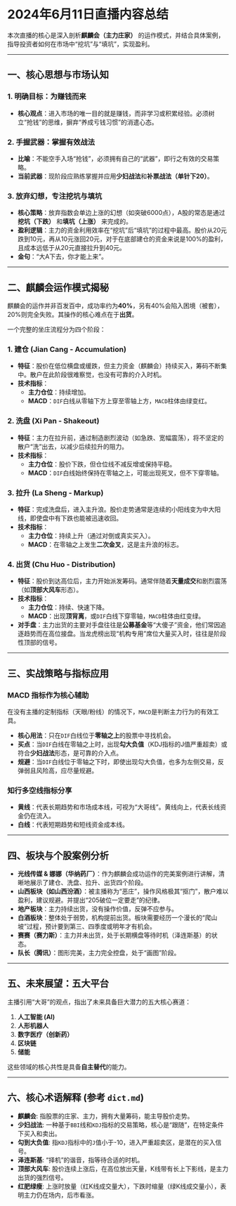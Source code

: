 # 2024年6月11日直播内容总结

本次直播的核心是深入剖析**麒麟会（主力庄家）** 的运作模式，并结合具体案例，指导投资者如何在市场中“挖坑”与“填坑”，实现盈利。

---

## 一、核心思想与市场认知

### 1. 明确目标：为赚钱而来
- **核心观点**：进入市场的唯一目的就是赚钱，而非学习或积累经验。必须树立“抢钱”的思维，摒弃“养成亏钱习惯”的消遣心态。

### 2. 手握武器：掌握有效战法
- **比喻**：不能空手入场“抢钱”，必须拥有自己的“武器”，即行之有效的交易策略。
- **当前武器**：现阶段应熟练掌握并应用**少妇战法**和**补票战法（单针下20）**。

### 3. 放弃幻想，专注挖坑与填坑
- **核心策略**：放弃指数会单边上涨的幻想（如突破6000点），A股的常态是通过**挖坑（下跌）** 和**填坑（上涨）** 来完成的。
- **盈利逻辑**：主力的资金利用效率在“挖坑”后“填坑”的过程中最高。股价从20元跌到10元，再从10元涨回20元，对于在底部建仓的资金来说是100%的盈利，且成本远低于从20元直接拉升到40元。
- **金句**：“大A下去，你才能上来”。

---

## 二、麒麟会运作模式揭秘

麒麟会的运作并非百发百中，成功率约为**40%**，另有40%会陷入困境（被套），20%则完全失败。其操作的核心难点在于**出货**。

一个完整的坐庄流程分为四个阶段：

### 1. 建仓 (Jian Cang - Accumulation)
- **特征**：股价在低位横盘或缓跌，但主力资金（麒麟会）持续买入，筹码不断集中。散户在此阶段很难察觉，也没有可靠的介入时机。
- **技术指标**：
    - **主力仓位**：持续增加。
    - **MACD**：`DIF`白线从零轴下方上穿至零轴上方，`MACD`柱体由绿变红。

### 2. 洗盘 (Xi Pan - Shakeout)
- **特征**：主力在拉升前，通过制造剧烈波动（如急跌、宽幅震荡），将不坚定的散户“洗”出去，以减少后续拉升的阻力。
- **技术指标**：
    - **主力仓位**：股价下跌，但仓位线不减反增或保持平稳。
    - **MACD**：`DIF`白线始终保持在零轴之上，可能出现死叉，但不下穿零轴。

### 3. 拉升 (La Sheng - Markup)
- **特征**：完成洗盘后，进入主升浪。股价走势通常是连续的小阳线变为中大阳线，即使盘中有下跌也能被迅速收回。
- **技术指标**：
    - **主力仓位**：持续上升（通过对倒或真实买入）。
    - **MACD**：在零轴之上发生**二次金叉**，这是主升浪的标志。

### 4. 出货 (Chu Huo - Distribution)
- **特征**：股价到达高位后，主力开始派发筹码。通常伴随着**天量成交**和剧烈震荡（如**顶部大风车**形态）。
- **技术指标**：
    - **主力仓位**：持续、快速下降。
    - **MACD**：出现**顶背离**，或`DIF`白线下穿零轴，`MACD`柱体由红变绿。
- **对手盘**：主力出货的主要对手盘往往是**公募基金**等“大傻子”资金，他们常因追逐趋势而在高位接盘。当龙虎榜出现“机构专用”席位大量买入时，往往是阶段性顶部的信号。

---

## 三、实战策略与指标应用

### MACD 指标作为核心辅助
在没有主播的定制指标（天眼/粉线）的情况下，`MACD`是判断主力行为的有效工具。
- **核心用法**：只在`DIF`白线位于**零轴之上**的股票中寻找机会。
- **买点**：当`DIF`白线在零轴之上时，出现**勾大负值**（KDJ指标的J值严重超卖）或符合**少妇战法**形态，是可靠的介入点。
- **规避**：当`DIF`白线位于零轴之下时，即使出现勾大负值，也多为左侧交易，反弹弱且风险高，应尽量规避。

### 知行多空线指标分享
- **黄线**：代表长期趋势和市场成本线，可视为“大哥线”。黄线向上，代表长线资金仍在流入。
- **白线**：代表短期趋势和短线资金成本线。

---

## 四、板块与个股案例分析

- **光线传媒 & 娜娜（华纳药厂）**：作为麒麟会成功运作的完美案例进行讲解，清晰地展示了建仓、洗盘、拉升、出货四个阶段。
- **山西板块（如山西汾酒）**：被主播称为“恶庄”，操作风格极其“抠门”，散户难以盈利，建议规避。并提出“205破位一定要走”的纪律。
- **地产板块**：主力持续出货，没有操作价值，反弹不应参与。
- **白酒板块**：整体处于弱势，机构提前出货。板块需要经历一个漫长的“爬山坡”过程，预计要到第三、四季度或明年才有机会。
- **赛赛（赛力斯）**：主力并未出货，处于长期横盘等待时机（泽连斯基）的状态。
- **队长（腾讯）**：图形完美，主力完全控盘，处于“画图”阶段。

---

## 五、未来展望：五大平台

主播引用“大哥”的观点，指出了未来具备巨大潜力的五大核心赛道：
1.  **人工智能 (AI)**
2.  **人形机器人**
3.  **数字医疗（创新药）**
4.  **区块链**
5.  **储能**

这些领域的核心共性是具备**自主替代**的能力。

---

## 六、核心术语解释 (参考 `dict.md`)

- **麒麟会**: 指股票的庄家、主力，拥有大量筹码，能主导股价走势。
- **少妇战法**: 一种基于`BBI`线和`KDJ`指标的交易策略，核心是“跟随”，在特定条件下买入和卖出。
- **勾到大负值**: 指`KDJ`指标中的`J`值小于-10，进入严重超卖区，是潜在的买入信号。
- **泽连斯基**: “择机”的谐音，指等待合适的时机。
- **顶部大风车**: 股价连续上涨后，在高位放出天量，K线带有长上下影线，是主力出货的强烈信号。
- **红肥绿瘦**: 上涨时放量（红K线成交量大），下跌时缩量（绿K线成交量小），表明主力仍在场内，后市看涨。